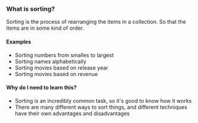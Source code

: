 ### What is sorting?
Sorting is the process of rearranging the items in a collection. So that the items are in some kind of order. 

#### Examples
- Sorting numbers from smalles to largest
- Sorting names alphabetically
- Sorting movies based on release year
- Sorting movies based on revenue

#### Why do I need to learn this?
* Sorting is an incredibly common task, so it's good to know how it works
* There are many different ways to sort things, and different techniques have their own advantages and disadvantages
